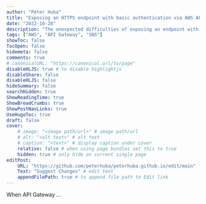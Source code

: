 ```yaml
---
author: "Péter Huba"
title: "Exposing an HTTPS endpoint with basic authentication via AWS API Gateway"
date: "2022-10-28"
description: "The unexpected difficulties of exposing an endpoint with basic authentication via AWS API Gateway, to receive notifications from SNS"
tags: ["AWS", "API Gateway", "SNS"]
showToc: false
TocOpen: false
hidemeta: false
comments: true
# canonicalURL: "https://canonical.url/to/page"
disableHLJS: true # to disable highlightjs
disableShare: false
disableHLJS: false
hideSummary: false
searchHidden: true
ShowReadingTime: true
ShowBreadCrumbs: true
ShowPostNavLinks: true
UseHugoToc: true
draft: false
cover:
    # image: "<image path/url>" # image path/url
    # alt: "<alt text>" # alt text
    # caption: "<text>" # display caption under cover
    relative: false # when using page bundles set this to true
    hidden: true # only hide on current single page
editPost:
    URL: "https://github.com/peterhuba/peterhuba.github.io/edit/main"
    Text: "Suggest Changes" # edit text
    appendFilePath: true # to append file path to Edit link
---
```


When API Gateway ...
